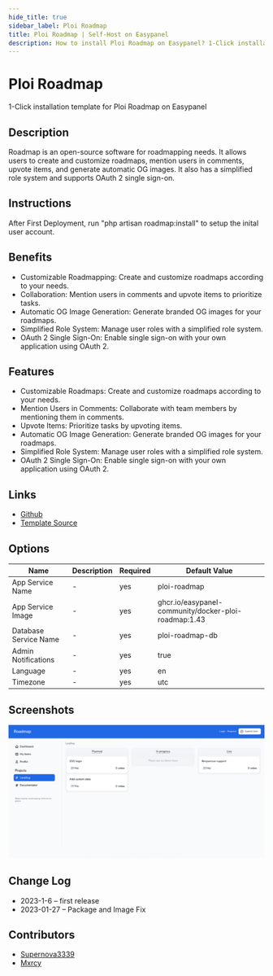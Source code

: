 ```yaml
---
hide_title: true
sidebar_label: Ploi Roadmap
title: Ploi Roadmap | Self-Host on Easypanel
description: How to install Ploi Roadmap on Easypanel? 1-Click installation template for Ploi Roadmap on Easypanel
---
```


<!-- generated -->

# Ploi Roadmap

1-Click installation template for Ploi Roadmap on Easypanel

## Description

Roadmap is an open-source software for roadmapping needs. It allows users to create and customize roadmaps, mention users in comments, upvote items, and generate automatic OG images. It also has a simplified role system and supports OAuth 2 single sign-on.

## Instructions

After First Deployment, run &quot;php artisan roadmap:install&quot; to setup the inital user account.

## Benefits

- Customizable Roadmapping: Create and customize roadmaps according to your needs.
- Collaboration: Mention users in comments and upvote items to prioritize tasks.
- Automatic OG Image Generation: Generate branded OG images for your roadmaps.
- Simplified Role System: Manage user roles with a simplified role system.
- OAuth 2 Single Sign-On: Enable single sign-on with your own application using OAuth 2.

## Features

- Customizable Roadmaps: Create and customize roadmaps according to your needs.
- Mention Users in Comments: Collaborate with team members by mentioning them in comments.
- Upvote Items: Prioritize tasks by upvoting items.
- Automatic OG Image Generation: Generate branded OG images for your roadmaps.
- Simplified Role System: Manage user roles with a simplified role system.
- OAuth 2 Single Sign-On: Enable single sign-on with your own application using OAuth 2.

## Links

- [Github](https://github.com/ploi-deploy/roadmap)
- [Template Source](https://github.com/easypanel-io/templates/tree/main/templates/ploi-roadmap)

## Options

Name | Description | Required | Default Value
-|-|-|-
App Service Name | - | yes | ploi-roadmap
App Service Image | - | yes | ghcr.io/easypanel-community/docker-ploi-roadmap:1.43
Database Service Name | - | yes | ploi-roadmap-db
Admin Notifications | - | yes | true
Language | - | yes | en
Timezone | - | yes | utc

## Screenshots

![Ploi Roadmap Screenshot](./assets/screenshot.png)

## Change Log

- 2023-1-6 – first release
- 2023-01-27 – Package and Image Fix

## Contributors

- [Supernova3339](https://github.com/Supernova3339)
- [Mxrcy](https://github.com/DrMxrcy)
